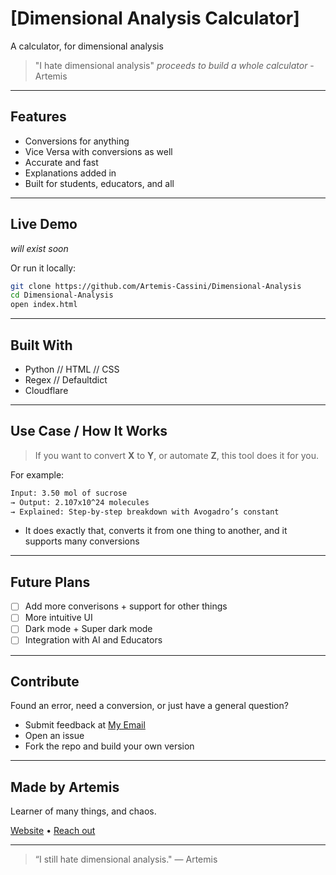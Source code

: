# [Dimensional Analysis Calculator]

A calculator, for dimensional analysis

> "I hate dimensional analysis" *proceeds to build a whole calculator* - Artemis

---

## Features

- Conversions for anything
- Vice Versa with conversions as well 
- Accurate and fast 
- Explanations added in
- Built for students, educators, and all 

---

## Live Demo

*will exist soon*

Or run it locally:

```bash
git clone https://github.com/Artemis-Cassini/Dimensional-Analysis
cd Dimensional-Analysis
open index.html
```

---

## Built With

- Python // HTML // CSS  
- Regex // Defaultdict 
- Cloudflare

---

## Use Case / How It Works

> If you want to convert __X__ to __Y__, or automate __Z__, this tool does it for you.

For example:
```txt
Input: 3.50 mol of sucrose  
→ Output: 2.107x10^24 molecules  
→ Explained: Step-by-step breakdown with Avogadro’s constant
```

- It does exactly that, converts it from one thing to another, and it supports many conversions

---

## Future Plans

- [ ] Add more converisons + support for other things
- [ ] More intuitive UI  
- [ ] Dark mode + Super dark mode  
- [ ] Integration with AI and Educators

---

## Contribute

Found an error, need a conversion, or just have a general question?

- Submit feedback at [My Email](mailto:cara@artemis_cassini.space)
- Open an issue  
- Fork the repo and build your own version  

---

## Made by Artemis

Learner of many things, and chaos.

[Website](https://artemiscassini.space/) • [Reach out](mailto:cara@artemis_cassini.space)

---

> “I still hate dimensional analysis."
> — Artemis

